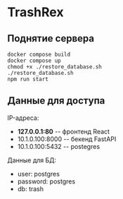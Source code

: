 # TrashRex
## Поднятие сервера
```
docker compose build
docker compose up
chmod +x ./restore_database.sh
./restore_database.sh
npm run start
```

## Данные для доступа
IP-адреса:
- __127.0.0.1:80__ -- фронтенд React
- 10.1.0.100:8000 -- бекенд FastAPI
- 10.1.0.100:5432 -- postegres

Данные для БД:
- user: postgres
- password: postgres
- db: trash
